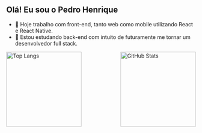 ## Olá! Eu sou o Pedro Henrique

- 🔭 Hoje trabalho com front-end, tanto web como mobile utilizando React e React Native.
- 🌱 Estou estudando back-end com intuito de futuramente me tornar um desenvolvedor full stack.

<div style="display: flex; justify-content: space-between;">
  <img src="https://github-readme-stats.vercel.app/api/top-langs/?username=PedroH1104" alt="Top Langs" height="200px">
  <img src="https://github-readme-stats.vercel.app/api?username=PedroH1104&show_icons=true&theme=radical&hide=stars,issues" alt="GitHub Stats" height="200px">
</div>
